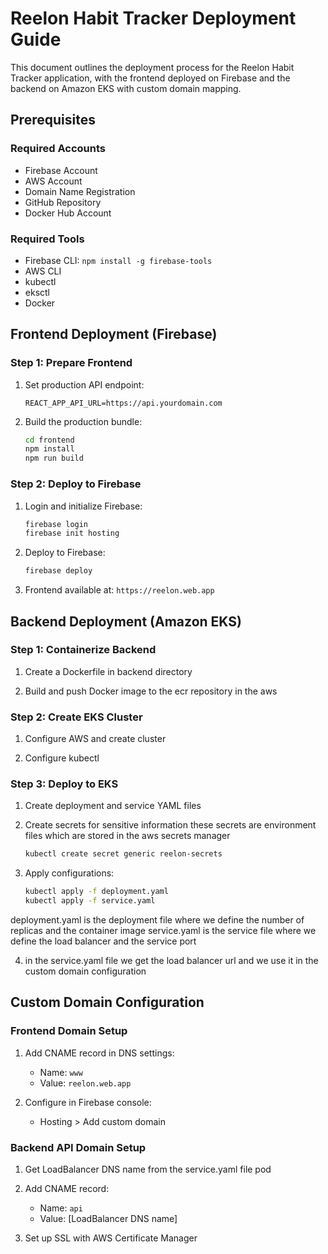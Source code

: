 # Reelon Habit Tracker Deployment Guide

This document outlines the deployment process for the Reelon Habit Tracker application, with the frontend deployed on Firebase and the backend on Amazon EKS with custom domain mapping.

## Prerequisites

### Required Accounts
- Firebase Account
- AWS Account
- Domain Name Registration
- GitHub Repository
- Docker Hub Account

### Required Tools
- Firebase CLI: `npm install -g firebase-tools`
- AWS CLI
- kubectl
- eksctl
- Docker

## Frontend Deployment (Firebase)

### Step 1: Prepare Frontend

1. Set production API endpoint:
   ```
   REACT_APP_API_URL=https://api.yourdomain.com
   ```

2. Build the production bundle:
   ```bash
   cd frontend
   npm install
   npm run build
   ```

### Step 2: Deploy to Firebase

1. Login and initialize Firebase:
   ```bash
   firebase login
   firebase init hosting
   ```

2. Deploy to Firebase:
   ```bash
   firebase deploy
   ```

3. Frontend available at: `https://reelon.web.app`

## Backend Deployment (Amazon EKS)

### Step 1: Containerize Backend

1. Create a Dockerfile in backend directory

2. Build and push Docker image to the ecr repository in the aws 

### Step 2: Create EKS Cluster

1. Configure AWS and create cluster

2. Configure kubectl

### Step 3: Deploy to EKS

1. Create deployment and service YAML files

2. Create secrets for sensitive information these secrets are environment files which are stored in the aws secrets manager
   ```bash
   kubectl create secret generic reelon-secrets
   ```

3. Apply configurations:
   ```bash
   kubectl apply -f deployment.yaml
   kubectl apply -f service.yaml
   ```
deployment.yaml is the deployment file where we define the number of replicas and the container image 
service.yaml is the service file where we define the load balancer and the service port

4. in the service.yaml file we get the load balancer url and we use it in the custom domain configuration

## Custom Domain Configuration

### Frontend Domain Setup

1. Add CNAME record in DNS settings:
   - Name: `www`
   - Value: `reelon.web.app`

2. Configure in Firebase console:
   - Hosting > Add custom domain

### Backend API Domain Setup

1. Get LoadBalancer DNS name from the service.yaml file pod

2. Add CNAME record:
   - Name: `api`
   - Value: [LoadBalancer DNS name]

3. Set up SSL with AWS Certificate Manager
